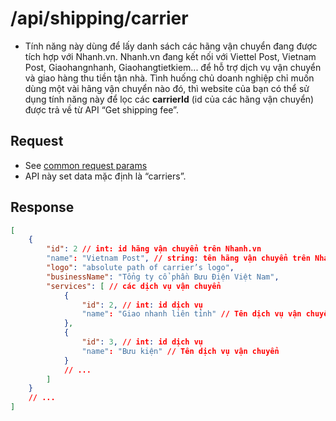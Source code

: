 # /api/shipping/carrier

- Tính năng này dùng để lấy danh sách các hãng vận chuyển đang được tích hợp với Nhanh.vn. Nhanh.vn đang kết nối với Viettel Post, Vietnam Post, Giaohangnhanh, Giaohangtietkiem... để hỗ trợ dịch vụ vận chuyển và giao hàng thu tiền tận nhà. Tình huống chủ doanh nghiệp chỉ muốn dùng một vài hãng vận chuyển nào đó, thì website của bạn có thể sử dụng tính năng này để lọc các **carrierId** (id của các hãng vận chuyển) được trả về từ API “Get shipping fee”.

## Request
- See [common request params](/api.md#request)
- API này set data mặc định là “carriers”.

## Response

```json
[
	{
		"id": 2 // int: id hãng vận chuyển trên Nhanh.vn
		"name": "Vietnam Post", // string: tên hãng vận chuyển trên Nhanh.vn,
		"logo": "absolute path of carrier’s logo",
		"businessName": "Tổng ty cổ phần Bưu Điện Việt Nam",	
		"services": [ // các dịch vụ vận chuyển
			{
				"id": 2, // int: id dịch vụ
				"name": "Giao nhanh liên tỉnh" // Tên dịch vụ vận chuyển
			},
			{
				"id": 3, // int: id dịch vụ
				"name": "Bưu kiện" // Tên dịch vụ vận chuyển
 			}
 			// ...
		]
	}
	// ...
]
```




